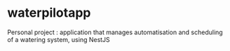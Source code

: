 # waterpilotapp
Personal project : application that manages automatisation and scheduling of a watering system, using NestJS
